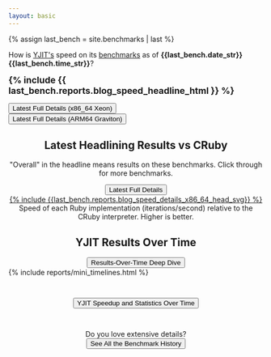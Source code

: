 ```yaml
---
layout: basic
---
```


{% assign last_bench = site.benchmarks | last %}

<!-- Headline Box -->
<div class="headline-box">

  <p>
  How is <a href="https://github.com/Shopify/yjit">YJIT's</a> speed on its <a href="https://github.com/Shopify/yjit-bench">benchmarks</a> as of <strong>  {{last_bench.date_str}} {{last_bench.time_str}}</strong>?
  </p>

  <span style="font-weight: bold; font-size: 125%">{% include {{ last_bench.reports.blog_speed_headline_html }} %}</span>

  <div class="headline-button">
    <a href="{{ last_bench.url | relative_url }}#x86_64"><button>Latest Full Details (x86_64 Xeon)</button></a>
  </div>
  <div class="headline-button">
    <a href="{{ last_bench.url | relative_url }}#aarch64"><button>Latest Full Details (ARM64 Graviton)</button></a>
  </div>
</div>

<!-- Latest Headlined Results -->
<div class="latest-details-box">
  <h2 style="text-align: center;">Latest Headlining Results vs CRuby</h2>

  <p style="text-align: center;">
    "Overall" in the headline means results on these benchmarks. Click through for more benchmarks.
  </p>

  <div style="text-align: center;">
    <a href="{{ last_bench.url | relative_url }}"><button>Latest Full Details</button></a>
  </div>

  <div style="text-align: center;">
  <a href="{{ last_bench.url | relative_url }}">
  {% include {{last_bench.reports.blog_speed_details_x86_64_head_svg}} %}
  </a>
  Speed of each Ruby implementation (iterations/second) relative to the CRuby interpreter. Higher is better.
  </div>
</div>

<!-- Timeline Graph -->
<div class="timeline-graph-box">
  <h2 style="text-align: center;">YJIT Results Over Time</h2>

  <div style="text-align: center;">
    <a href="{{ "timeline-deep#activerecord+liquid-render+optcarrot+railsbench" | relative_url }}"><button>Results-Over-Time Deep Dive</button></a>
  </div>

  <div class="timeline_report">
  {% include reports/mini_timelines.html %}
  </div>
</div>

<!-- Stats timeline -->
<div class="stats-timeline-report">
  <div style="text-align: center; margin-top: 3em;">
    <a href="{{ "stats-timeline#yjit_speedup+overall-mean+activerecord+liquid-render+optcarrot+railsbench" | relative_url }}"><button>YJIT Speedup and Statistics Over Time</button></a>
  </div>
</div>

<p style="text-align: center; margin-top: 3em;">
  Do you love extensive details? <br/>
  <a href="{{ "history" | relative_url }}"> <button>See All the Benchmark History</button></a>
</p>
